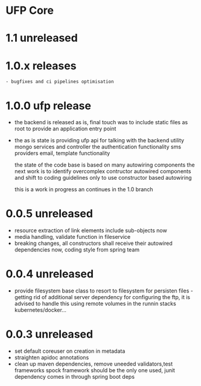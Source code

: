 # UFP Core
 
 # 1.1 unreleased
 
 # 1.0.x releases
 
    - bugfixes and ci pipelines optimisation
 
 # 1.0.0 ufp release
 
 - the backend is released as is, final touch was to include static files as root to provide an application entry point
 
 - the as is state is providing ufp api for talking with the backend utility mongo services and controller the authentication functionality sms providers email, template functionality
    
    the state of the code base is based on many autowiring components the next work is to identify overcomplex contructor autowired components and shift to coding guidelines only to use constructor based autowiring
    
    this is a work in progress an continues in the 1.0 branch
   
 # 0.0.5 unreleased
  - resource extraction of link elements include sub-objects now
  - media handling, validate function in fileservice
  - breaking changes, all constructors shall receive their autowired dependencies now, coding style from spring team 
 
 # 0.0.4 unreleased
 
  - provide filesystem base class to resort to filesystem for persisten files - getting rid of additional server
  dependency for configuring the ftp, it is advised to handle this using remote volumes in the runnin stacks kubernetes/docker... 
 
 
 # 0.0.3 unreleased
 
  - set default coreuser on creation in metadata
  - straighten apidoc annotations
  - clean up maven dependencies, remove uneeded validators,test frameworks spock framework should be the only one used, junit dependency comes in through spring boot deps